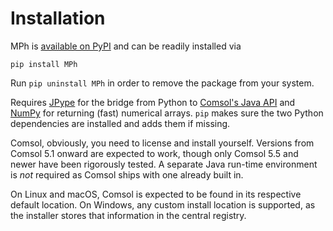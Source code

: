 ﻿# Installation

MPh is [available on PyPI][pypi] and can be readily installed via
```none
pip install MPh
```
Run `pip uninstall MPh` in order to remove the package from your system.

Requires [JPype][jpype] for the bridge from Python to [Comsol's
Java API][japi] and [NumPy][numpy] for returning (fast) numerical arrays.
`pip` makes sure the two Python dependencies are installed and adds them
if missing.

Comsol, obviously, you need to license and install yourself. Versions
from Comsol 5.1 onward are expected to work, though only Comsol 5.5 and
newer have been rigorously tested. A separate Java run-time environment
is *not* required as Comsol ships with one already built in.

On Linux and macOS, Comsol is expected to be found in its respective
default location. On Windows, any custom install location is supported,
as the installer stores that information in the central registry.


[pypi]:  https://pypi.python.org/pypi/mph
[jpype]: https://jpype.readthedocs.io
[japi]:  https://comsol.com/documentation/COMSOL_ProgrammingReferenceManual.pdf
[numpy]: https://numpy.org
